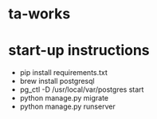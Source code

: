 # ta-works
# start-up instructions

* pip install requirements.txt
* brew install postgresql
* pg_ctl -D /usr/local/var/postgres start
* python manage.py migrate
* python manage.py runserver
